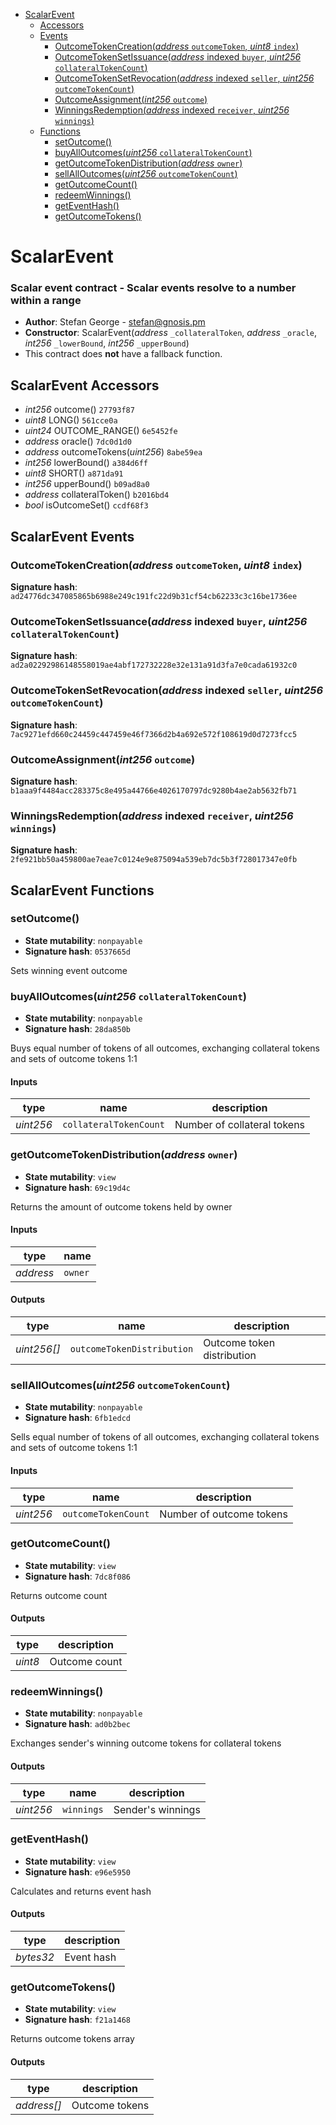 * [ScalarEvent](#scalarevent)
  * [Accessors](#scalarevent-accessors)
  * [Events](#scalarevent-events)
    * [OutcomeTokenCreation(*address* `outcomeToken`, *uint8* `index`)](#outcometokencreationaddress-outcometoken-uint8-index)
    * [OutcomeTokenSetIssuance(*address* indexed `buyer`, *uint256* `collateralTokenCount`)](#outcometokensetissuanceaddress-indexed-buyer-uint256-collateraltokencount)
    * [OutcomeTokenSetRevocation(*address* indexed `seller`, *uint256* `outcomeTokenCount`)](#outcometokensetrevocationaddress-indexed-seller-uint256-outcometokencount)
    * [OutcomeAssignment(*int256* `outcome`)](#outcomeassignmentint256-outcome)
    * [WinningsRedemption(*address* indexed `receiver`, *uint256* `winnings`)](#winningsredemptionaddress-indexed-receiver-uint256-winnings)
  * [Functions](#scalarevent-functions)
    * [setOutcome()](#setoutcome)
    * [buyAllOutcomes(*uint256* `collateralTokenCount`)](#buyalloutcomesuint256-collateraltokencount)
    * [getOutcomeTokenDistribution(*address* `owner`)](#getoutcometokendistributionaddress-owner)
    * [sellAllOutcomes(*uint256* `outcomeTokenCount`)](#sellalloutcomesuint256-outcometokencount)
    * [getOutcomeCount()](#getoutcomecount)
    * [redeemWinnings()](#redeemwinnings)
    * [getEventHash()](#geteventhash)
    * [getOutcomeTokens()](#getoutcometokens)

# ScalarEvent

### Scalar event contract - Scalar events resolve to a number within a range

- **Author**: Stefan George - <stefan@gnosis.pm>
- **Constructor**: ScalarEvent(*address* `_collateralToken`, *address* `_oracle`, *int256* `_lowerBound`, *int256* `_upperBound`)
- This contract does **not** have a fallback function.

## ScalarEvent Accessors

* *int256* outcome() `27793f87`
* *uint8* LONG() `561cce0a`
* *uint24* OUTCOME_RANGE() `6e5452fe`
* *address* oracle() `7dc0d1d0`
* *address* outcomeTokens(*uint256*) `8abe59ea`
* *int256* lowerBound() `a384d6ff`
* *uint8* SHORT() `a871da91`
* *int256* upperBound() `b09ad8a0`
* *address* collateralToken() `b2016bd4`
* *bool* isOutcomeSet() `ccdf68f3`

## ScalarEvent Events

### OutcomeTokenCreation(*address* `outcomeToken`, *uint8* `index`)

**Signature hash**: `ad24776dc347085865b6988e249c191fc22d9b31cf54cb62233c3c16be1736ee`

### OutcomeTokenSetIssuance(*address* indexed `buyer`, *uint256* `collateralTokenCount`)

**Signature hash**: `ad2a02292986148558019ae4abf172732228e32e131a91d3fa7e0cada61932c0`

### OutcomeTokenSetRevocation(*address* indexed `seller`, *uint256* `outcomeTokenCount`)

**Signature hash**: `7ac9271efd660c24459c447459e46f7366d2b4a692e572f108619d0d7273fcc5`

### OutcomeAssignment(*int256* `outcome`)

**Signature hash**: `b1aaa9f4484acc283375c8e495a44766e4026170797dc9280b4ae2ab5632fb71`

### WinningsRedemption(*address* indexed `receiver`, *uint256* `winnings`)

**Signature hash**: `2fe921bb50a459800ae7eae7c0124e9e875094a539eb7dc5b3f728017347e0fb`

## ScalarEvent Functions

### setOutcome()

- **State mutability**: `nonpayable`
- **Signature hash**: `0537665d`

Sets winning event outcome

### buyAllOutcomes(*uint256* `collateralTokenCount`)

- **State mutability**: `nonpayable`
- **Signature hash**: `28da850b`

Buys equal number of tokens of all outcomes, exchanging collateral tokens and sets of outcome tokens 1:1

#### Inputs

| type      | name                   | description                 |
| --------- | ---------------------- | --------------------------- |
| *uint256* | `collateralTokenCount` | Number of collateral tokens |

### getOutcomeTokenDistribution(*address* `owner`)

- **State mutability**: `view`
- **Signature hash**: `69c19d4c`

Returns the amount of outcome tokens held by owner

#### Inputs

| type      | name    |
| --------- | ------- |
| *address* | `owner` |

#### Outputs

| type        | name                       | description                |
| ----------- | -------------------------- | -------------------------- |
| *uint256[]* | `outcomeTokenDistribution` | Outcome token distribution |

### sellAllOutcomes(*uint256* `outcomeTokenCount`)

- **State mutability**: `nonpayable`
- **Signature hash**: `6fb1edcd`

Sells equal number of tokens of all outcomes, exchanging collateral tokens and sets of outcome tokens 1:1

#### Inputs

| type      | name                | description              |
| --------- | ------------------- | ------------------------ |
| *uint256* | `outcomeTokenCount` | Number of outcome tokens |

### getOutcomeCount()

- **State mutability**: `view`
- **Signature hash**: `7dc8f086`

Returns outcome count

#### Outputs

| type    | description   |
| ------- | ------------- |
| *uint8* | Outcome count |

### redeemWinnings()

- **State mutability**: `nonpayable`
- **Signature hash**: `ad0b2bec`

Exchanges sender's winning outcome tokens for collateral tokens

#### Outputs

| type      | name       | description       |
| --------- | ---------- | ----------------- |
| *uint256* | `winnings` | Sender's winnings |

### getEventHash()

- **State mutability**: `view`
- **Signature hash**: `e96e5950`

Calculates and returns event hash

#### Outputs

| type      | description |
| --------- | ----------- |
| *bytes32* | Event hash  |

### getOutcomeTokens()

- **State mutability**: `view`
- **Signature hash**: `f21a1468`

Returns outcome tokens array

#### Outputs

| type        | description    |
| ----------- | -------------- |
| *address[]* | Outcome tokens |
